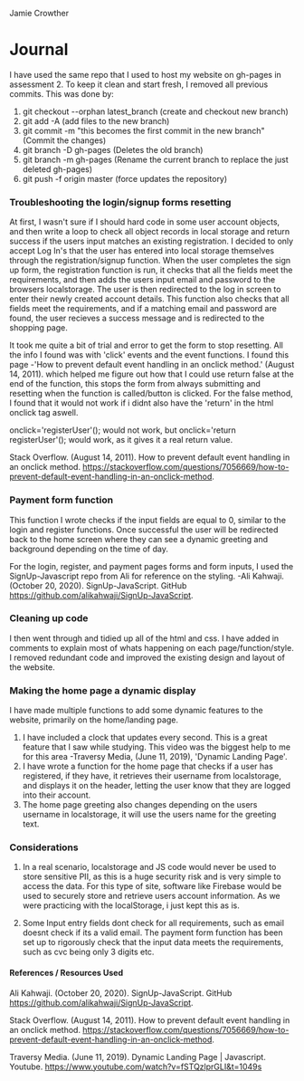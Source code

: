 Jamie Crowther

# Journal

I have used the same repo that I used to host my website on gh-pages in assessment 2.
To keep it clean and start fresh, I removed all previous commits. This was done by:
1. git checkout --orphan latest_branch (create and checkout new branch)
2. git add -A (add files to the new branch)
3. git commit -m "this becomes the first commit in the new branch" (Commit the changes)
4. git branch -D gh-pages (Deletes the old branch)
5. git branch -m gh-pages (Rename the current branch to replace the just deleted gh-pages)
6. git push -f origin master (force updates the repository)

### Troubleshooting the login/signup forms resetting

At first, I wasn't sure if I should hard code in some user account objects, and then write a loop to check all object records in local storage and return success if the users input matches an existing registration. I decided to only accept Log In's that the user has entered into local storage themselves through the registration/signup function.
When the user completes the sign up form, the registration function is run, it checks that all the fields meet the requirements, and then adds the users input email and password to the browsers localstorage.
The user is then redirected to the log in screen to enter their newly created account details. This function also checks that all fields meet the requirements, and if a matching email and password are found, the user recieves a success message and is redirected to the shopping page.

It took me quite a bit of trial and error to get the form to stop resetting. All the info I found was with 'click' events and the event functions.
I found this page -'How to prevent default event handling in an onclick method.' (August 14, 2011). which helped me figure out how that I could use return false at the end of the function, this stops the form from always submitting and resetting when the function is called/button is clicked. For the false method, I found that it would not work if i didnt also have the 'return' in the html onclick tag aswell.

onclick='registerUser'(); would not work, but onclick='return registerUser'(); would work, as it gives it a real return value.

Stack Overflow. (August 14, 2011).  How to prevent default event handling in an onclick method. https://stackoverflow.com/questions/7056669/how-to-prevent-default-event-handling-in-an-onclick-method.

### Payment form function

This function I wrote checks if the input fields are equal to 0, similar to the login and register functions.
Once successful the user will be redirected back to the home screen where they can see a dynamic greeting and background depending on the time of day.

For the login, register, and payment pages forms and form inputs, I used the SignUp-Javascript repo from Ali for reference on the styling. -Ali Kahwaji. (October 20, 2020). SignUp-JavaScript. GitHub https://github.com/alikahwaji/SignUp-JavaScript.

### Cleaning up code

I then went through and tidied up all of the html and css. I have added in comments to explain most of whats happening on each page/function/style.
I removed redundant code and improved the existing design and layout of the website.

### Making the home page a dynamic display 

I have made multiple functions to add some dynamic features to the website, primarily on the home/landing page.

1. I have included a clock that updates every second. This is a great feature that I saw while studying. This video was the biggest help to me for this area -Traversy Media, (June 11, 2019), 'Dynamic Landing Page'.
2. I have wrote a function for the home page that checks if a user has registered, if they have, it retrieves their username from localstorage, and displays it on the header, letting the user know that they are logged into their account.
3. The home page greeting also changes depending on the users username in localstorage, it will use the users name for the greeting text.

### Considerations

1. In a real scenario, localstorage and JS code would never be used to store sensitive PII, as this is a huge security risk and is very simple to access the data. For this type of site, software like Firebase would be used to securely store and retrieve users account information.
As we were practicing with the localStorage, i just kept this as is.

2. Some Input entry fields dont check for all requirements, such as email doesnt check if its a valid email.
The payment form function has been set up to rigorously check that the input data meets the requirements, such as cvc being only 3 digits etc.


#### References / Resources Used

Ali Kahwaji. (October 20, 2020). SignUp-JavaScript. GitHub https://github.com/alikahwaji/SignUp-JavaScript.

Stack Overflow. (August 14, 2011).  How to prevent default event handling in an onclick method. https://stackoverflow.com/questions/7056669/how-to-prevent-default-event-handling-in-an-onclick-method.

Traversy Media. (June 11, 2019). Dynamic Landing Page | Javascript. Youtube. https://www.youtube.com/watch?v=fSTQzlprGLI&t=1049s